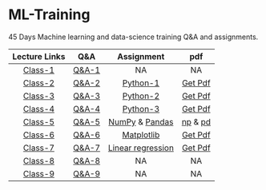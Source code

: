 # ML-Training
45 Days Machine learning and data-science training Q&A and assignments.

| Lecture Links | Q&A | Assignment | pdf |
| :-: |-----|:----------:| :-: |
| [Class-1][y_1] | [Q&A-1](Question_%26_Answers/day_1.txt) | NA | NA |
| [Class-2][y_2] | [Q&A-2](Question_%26_Answers/day_2.txt) | [Python-1](Assignments/PY_1.ipynb)| [Get Pdf][p_1] |
| [Class-3][y_3] | [Q&A-3](Question_%26_Answers/day_3.txt) | [Python-2](Assignments/PY_2.ipynb)| [Get Pdf][p_2] |
| [Class-4][y_4] | [Q&A-4](Question_%26_Answers/day_4.txt) | [Python-3](Assignments/PY_3.ipynb)| [Get Pdf][p_3] |
| [Class-5][y_5] | [Q&A-5](Question_%26_Answers/day_5.txt) | [NumPy](Assignments/DS_1.ipynb) & [Pandas](Assignments/DS_2.ipynb)| [np][p_4] & [pd][p_5]|
| [Class-6][y_6] | [Q&A-6](Question_%26_Answers/day_6.txt) | [Matplotlib](Assignments/DS_3.ipynb)| [Get Pdf][p_6] |
| [Class-7][y_7] | [Q&A-7](Question_%26_Answers/day_7.txt) | [Linear regression](Assignments/ML_1.ipynb)| [Get Pdf][p_7] |
| [Class-8][y_8] | [Q&A-8](Question_%26_Answers/day_8.txt) | NA | NA |
| [Class-9][y_9] | [Q&A-9](Question_%26_Answers/day_9.txt) | NA | NA |


<!-- Links for youtube classes -->
[y_1]: https://youtu.be/DaRGQ8Py5dU
[y_2]: https://youtu.be/pveeAfZnvKo
[y_3]: https://youtu.be/t1v8A1mu_fc
[y_4]: https://youtu.be/GnffH7qmxQo
[y_5]: https://youtu.be/U7me23iypCE
[y_6]: https://youtu.be/a2vaRlwdv2M
[y_7]: https://youtu.be/xERCNJK-1KQ
[y_8]: https://youtu.be/s2tSEEUuoNQ
[y_9]: https://youtu.be/aJro56kMXww

<!-- Links for assignments pdfs -->
[p_1]: https://drive.google.com/file/d/1anzoBiswsJFvNiN0ZvsggtDfZuTDQyl5/view?usp=sharing
[p_2]: https://drive.google.com/file/d/1_tce_cqPDFoGyAMv1R-Ra_YeJHbQFWhf/view?usp=sharing
[p_3]: https://drive.google.com/file/d/1BeeUfugWQfujPyoirTAQtGtWJou1RRHa/view?usp=sharing
[p_4]: https://drive.google.com/file/d/1D5jf74DTUOK-EwKWMd4VYR4a1GwHWajb/view?usp=sharing
[p_5]: https://drive.google.com/file/d/1ZfzN0_SAxT-NupbgpdRCBX0GZz_4521t/view?usp=sharing
[p_6]: https://drive.google.com/file/d/1WSAICAbs3bPFE9rqwXkU5nfdnxBxN2dV/view?usp=sharing
[p_7]: https://drive.google.com/file/d/1xDHGDKL8khA6AiM-zOQl2OqAhqZtCV-n/view?usp=sharing
